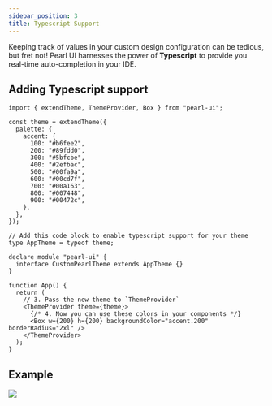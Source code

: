 ```yaml
---
sidebar_position: 3
title: Typescript Support
---
```


Keeping track of values in your custom design configuration can be tedious, but fret not! Pearl UI harnesses the power of **Typescript** to provide you real-time auto-completion in your IDE.

## Adding Typescript support

```tsx {20-24}
import { extendTheme, ThemeProvider, Box } from "pearl-ui";

const theme = extendTheme({
  palette: {
    accent: {
      100: "#b6fee2",
      200: "#89fdd0",
      300: "#5bfcbe",
      400: "#2efbac",
      500: "#00fa9a",
      600: "#00cd7f",
      700: "#00a163",
      800: "#007448",
      900: "#00472c",
    },
  },
});

// Add this code block to enable typescript support for your theme
type AppTheme = typeof theme;

declare module "pearl-ui" {
  interface CustomPearlTheme extends AppTheme {}
}

function App() {
  return (
    // 3. Pass the new theme to `ThemeProvider`
    <ThemeProvider theme={theme}>
      {/* 4. Now you can use these colors in your components */}
      <Box w={200} h={200} backgroundColor="accent.200" borderRadius="2xl" />
    </ThemeProvider>
  );
}
```

## Example

![](/img/typescript_example.png)
